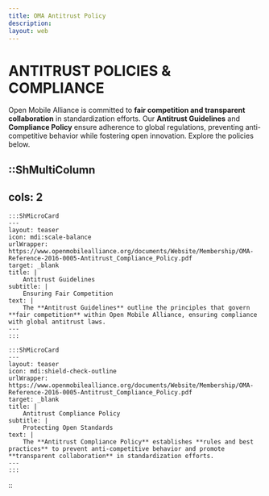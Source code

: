 ```yaml
--- 
title: OMA Antitrust Policy
description:
layout: web
---
```


# ANTITRUST POLICIES & COMPLIANCE

Open Mobile Alliance is committed to **fair competition and transparent collaboration** in standardization efforts. Our **Antitrust Guidelines** and **Compliance Policy** ensure adherence to global regulations, preventing anti-competitive behavior while fostering open innovation. Explore the policies below.  


::ShMultiColumn
---
cols: 2
---

    :::ShMicroCard
    ---
    layout: teaser
    icon: mdi:scale-balance
    urlWrapper: https://www.openmobilealliance.org/documents/Website/Membership/OMA-Reference-2016-0005-Antitrust_Compliance_Policy.pdf
    target: _blank
    title: |
        Antitrust Guidelines
    subtitle: |
        Ensuring Fair Competition
    text: |
        The **Antitrust Guidelines** outline the principles that govern **fair competition** within Open Mobile Alliance, ensuring compliance with global antitrust laws.
    ---
    :::

    :::ShMicroCard
    ---
    layout: teaser
    icon: mdi:shield-check-outline
    urlWrapper: https://www.openmobilealliance.org/documents/Website/Membership/OMA-Reference-2016-0005-Antitrust_Compliance_Policy.pdf
    target: _blank
    title: |
        Antitrust Compliance Policy
    subtitle: |
        Protecting Open Standards
    text: |
        The **Antitrust Compliance Policy** establishes **rules and best practices** to prevent anti-competitive behavior and promote **transparent collaboration** in standardization efforts.
    ---
    :::

::